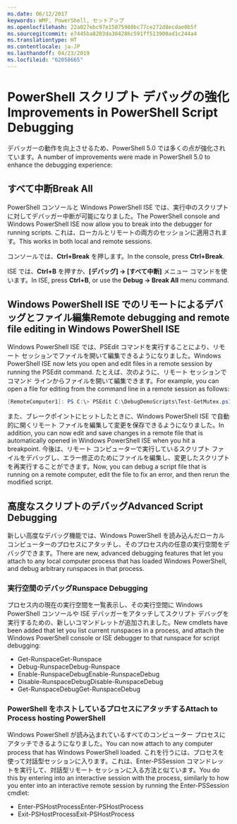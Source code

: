 ```yaml
---
ms.date: 06/12/2017
keywords: WMF, PowerShell, セットアップ
ms.openlocfilehash: 22a027ebc97e15075980bc77ce272d8ecdae0b5f
ms.sourcegitcommit: e7445ba8203da304286c591ff513900ad1c244a4
ms.translationtype: HT
ms.contentlocale: ja-JP
ms.lasthandoff: 04/23/2019
ms.locfileid: "62058665"
---
```

# <a name="improvements-in-powershell-script-debugging"></a><span data-ttu-id="45784-102">PowerShell スクリプト デバッグの強化</span><span class="sxs-lookup"><span data-stu-id="45784-102">Improvements in PowerShell Script Debugging</span></span>

<span data-ttu-id="45784-103">デバッガーの動作を向上させるため、PowerShell 5.0 では多くの点が強化されています。</span><span class="sxs-lookup"><span data-stu-id="45784-103">A number of improvements were made in PowerShell 5.0 to enhance the debugging experience:</span></span>

## <a name="break-all"></a><span data-ttu-id="45784-104">すべて中断</span><span class="sxs-lookup"><span data-stu-id="45784-104">Break All</span></span>

<span data-ttu-id="45784-105">PowerShell コンソールと Windows PowerShell ISE では、実行中のスクリプトに対してデバッガー中断が可能になりました。</span><span class="sxs-lookup"><span data-stu-id="45784-105">The PowerShell console and Windows PowerShell ISE now allow you to break into the debugger for running scripts.</span></span> <span data-ttu-id="45784-106">これは、ローカルとリモートの両方のセッションに適用されます。</span><span class="sxs-lookup"><span data-stu-id="45784-106">This works in both local and remote sessions.</span></span>

<span data-ttu-id="45784-107">コンソールでは、**Ctrl+Break** を押します。</span><span class="sxs-lookup"><span data-stu-id="45784-107">In the console, press **Ctrl+Break**.</span></span>

<span data-ttu-id="45784-108">ISE では、**Ctrl+B** を押すか、**[デバッグ] -> [すべて中断]** メニュー コマンドを使います。</span><span class="sxs-lookup"><span data-stu-id="45784-108">In ISE, press **Ctrl+B**, or use the **Debug -> Break All** menu command.</span></span>

## <a name="remote-debugging-and-remote-file-editing-in-windows-powershell-ise"></a><span data-ttu-id="45784-109">Windows PowerShell ISE でのリモートによるデバッグとファイル編集</span><span class="sxs-lookup"><span data-stu-id="45784-109">Remote debugging and remote file editing in Windows PowerShell ISE</span></span>

<span data-ttu-id="45784-110">Windows PowerShell ISE では、PSEdit コマンドを実行することにより、リモート セッションでファイルを開いて編集できるようになりました。</span><span class="sxs-lookup"><span data-stu-id="45784-110">Windows PowerShell ISE now lets you open and edit files in a remote session by running the PSEdit command.</span></span>
<span data-ttu-id="45784-111">たとえば、次のように、リモート セッションでコマンド ラインからファイルを開いて編集できます。</span><span class="sxs-lookup"><span data-stu-id="45784-111">For example, you can open a file for editing from the command line in a remote session as follows:</span></span>

```powershell
[RemoteComputer1]: PS C:\> PSEdit C:\DebugDemoScripts\Test-GetMutex.ps1
```

<span data-ttu-id="45784-112">また、ブレークポイントにヒットしたときに、Windows PowerShell ISE で自動的に開くリモート ファイルを編集して変更を保存できるようになりました。</span><span class="sxs-lookup"><span data-stu-id="45784-112">In addition, you can now edit and save changes in a remote file that is automatically opened in Windows PowerShell ISE when you hit a breakpoint.</span></span>
<span data-ttu-id="45784-113">今後は、リモート コンピューターで実行しているスクリプト ファイルをデバッグし、エラー修正のためにファイルを編集し、変更したスクリプトを再実行することができます。</span><span class="sxs-lookup"><span data-stu-id="45784-113">Now, you can debug a script file that is running on a remote computer, edit the file to fix an error, and then rerun the modified script.</span></span>

## <a name="advanced-script-debugging"></a><span data-ttu-id="45784-114">高度なスクリプトのデバッグ</span><span class="sxs-lookup"><span data-stu-id="45784-114">Advanced Script Debugging</span></span>

<span data-ttu-id="45784-115">新しい高度なデバッグ機能では、Windows PowerShell を読み込んだローカル コンピューターのプロセスにアタッチし、そのプロセス内の任意の実行空間をデバッグできます。</span><span class="sxs-lookup"><span data-stu-id="45784-115">There are new, advanced debugging features that let you attach to any local computer process that has loaded Windows PowerShell, and debug arbitrary runspaces in that process.</span></span>

### <a name="runspace-debugging"></a><span data-ttu-id="45784-116">実行空間のデバッグ</span><span class="sxs-lookup"><span data-stu-id="45784-116">Runspace Debugging</span></span>

<span data-ttu-id="45784-117">プロセス内の現在の実行空間を一覧表示し、その実行空間に Windows PowerShell コンソールや ISE デバッガーをアタッチしてスクリプト デバッグを実行するための、新しいコマンドレットが追加されました。</span><span class="sxs-lookup"><span data-stu-id="45784-117">New cmdlets have been added that let you list current runspaces in a process, and attach the Windows PowerShell console or ISE debugger to that runspace for script debugging:</span></span>

-   <span data-ttu-id="45784-118">Get-Runspace</span><span class="sxs-lookup"><span data-stu-id="45784-118">Get-Runspace</span></span>
-   <span data-ttu-id="45784-119">Debug-Runspace</span><span class="sxs-lookup"><span data-stu-id="45784-119">Debug-Runspace</span></span>
-   <span data-ttu-id="45784-120">Enable-RunspaceDebug</span><span class="sxs-lookup"><span data-stu-id="45784-120">Enable-RunspaceDebug</span></span>
-   <span data-ttu-id="45784-121">Disable-RunspaceDebug</span><span class="sxs-lookup"><span data-stu-id="45784-121">Disable-RunspaceDebug</span></span>
-   <span data-ttu-id="45784-122">Get-RunspaceDebug</span><span class="sxs-lookup"><span data-stu-id="45784-122">Get-RunspaceDebug</span></span>

### <a name="attach-to-process-hosting-powershell"></a><span data-ttu-id="45784-123">PowerShell をホストしているプロセスにアタッチする</span><span class="sxs-lookup"><span data-stu-id="45784-123">Attach to Process hosting PowerShell</span></span>

<span data-ttu-id="45784-124">Windows PowerShell が読み込まれているすべてのコンピューター プロセスにアタッチできるようになりました。</span><span class="sxs-lookup"><span data-stu-id="45784-124">You can now attach to any computer process that has Windows PowerShell loaded.</span></span> <span data-ttu-id="45784-125">これを行うには、プロセスを使って対話型セッションに入ります。これは、Enter-PSSession コマンドレットを実行して、対話型リモート セッションに入る方法と似ています。</span><span class="sxs-lookup"><span data-stu-id="45784-125">You do this by entering into an interactive session with the process, similarly to how you enter into an interactive remote session by running the Enter-PSSession cmdlet:</span></span>

-   <span data-ttu-id="45784-126">Enter-PSHostProcess</span><span class="sxs-lookup"><span data-stu-id="45784-126">Enter-PSHostProcess</span></span>
-   <span data-ttu-id="45784-127">Exit-PSHostProcess</span><span class="sxs-lookup"><span data-stu-id="45784-127">Exit-PSHostProcess</span></span>
